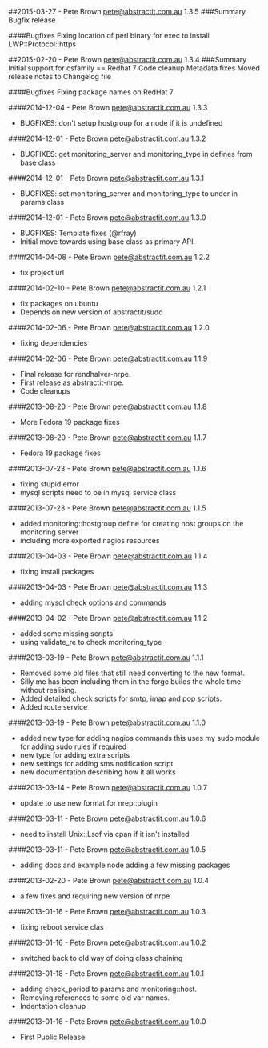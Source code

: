 ##2015-03-27 - Pete Brown <pete@abstractit.com.au> 1.3.5
###Summary
Bugfix release

####Bugfixes
Fixing location of perl binary for exec to install LWP::Protocol::https

##2015-02-20 - Pete Brown <pete@abstractit.com.au> 1.3.4
###Summary
Initial support for osfamily == Redhat 7
Code cleanup
Metadata fixes
Moved release notes to Changelog file

####Bugfixes
Fixing package names on RedHat 7

####2014-12-04 - Pete Brown <pete@abstractit.com.au> 1.3.3
 * BUGFIXES: don't setup hostgroup for a node if it is undefined

####2014-12-01 - Pete Brown <pete@abstractit.com.au> 1.3.2
 * BUGFIXES: get monitoring_server and monitoring_type in defines from base class

####2014-12-01 - Pete Brown <pete@abstractit.com.au> 1.3.1
 * BUGFIXES: set monitoring_server and monitoring_type to under in params class

####2014-12-01 - Pete Brown <pete@abstractit.com.au> 1.3.0
 * BUGFIXES: Template fixes (@rfray)
 * Initial move towards using base class as primary API.

####2014-04-08 - Pete Brown <pete@abstractit.com.au> 1.2.2
 * fix project url

####2014-02-10 - Pete Brown <pete@abstractit.com.au> 1.2.1
 * fix packages on ubuntu
 * Depends on new version of abstractit/sudo

####2014-02-06 - Pete Brown <pete@abstractit.com.au> 1.2.0
 * fixing dependencies

####2014-02-06 - Pete Brown <pete@abstractit.com.au> 1.1.9
 * Final release for rendhalver-nrpe.
 * First release as abstractit-nrpe.
 * Code cleanups

####2013-08-20 - Pete Brown <pete@abstractit.com.au> 1.1.8
 * More Fedora 19 package fixes

####2013-08-20 - Pete Brown <pete@abstractit.com.au> 1.1.7
 * Fedora 19 package fixes

####2013-07-23 - Pete Brown <pete@abstractit.com.au> 1.1.6
 * fixing stupid error
 * mysql scripts need to be in mysql service class

####2013-07-23 - Pete Brown <pete@abstractit.com.au> 1.1.5
 * added monitoring::hostgroup define for creating host groups on the monitoring server
 * including more exported nagios resources

####2013-04-03 - Pete Brown <pete@abstractit.com.au> 1.1.4
 * fixing install packages

####2013-04-03 - Pete Brown <pete@abstractit.com.au> 1.1.3
 * adding mysql check options and commands

####2013-04-02 - Pete Brown <pete@abstractit.com.au> 1.1.2
 * added some missing scripts
 * using validate_re to check monitoring_type

####2013-03-19 - Pete Brown <pete@abstractit.com.au> 1.1.1
 * Removed some old files that still need converting to the new format.
 * Silly me has been including them in the forge builds the whole time without realising.
 * Added detailed check scripts for smtp, imap and pop scripts.
 * Added route service

####2013-03-19 - Pete Brown <pete@abstractit.com.au> 1.1.0
 * added new type for adding nagios commands
   this uses my sudo module for adding sudo rules if required
 * new type for adding extra scripts
 * new settings for adding sms notification script
 * new documentation describing how it all works

####2013-03-14 - Pete Brown <pete@abstractit.com.au> 1.0.7
 * update to use new format for nrep::plugin

####2013-03-11 - Pete Brown <pete@abstractit.com.au> 1.0.6
 * need to install Unix::Lsof via cpan if it isn't installed

####2013-03-11 - Pete Brown <pete@abstractit.com.au> 1.0.5
 * adding docs and example node adding a few missing packages

####2013-02-20 - Pete Brown <pete@abstractit.com.au> 1.0.4
 * a few fixes and requiring new version of nrpe

####2013-01-16 - Pete Brown <pete@abstractit.com.au> 1.0.3
 * fixing reboot service clas

####2013-01-16 - Pete Brown <pete@abstractit.com.au> 1.0.2
 * switched back to old way of doing class chaining

####2013-01-18 - Pete Brown <pete@abstractit.com.au> 1.0.1
 * adding check_period to params and monitoring::host.
 * Removing references to some old var names.
 * Indentation cleanup

####2013-01-16 - Pete Brown <pete@abstractit.com.au> 1.0.0
 * First Public Release
